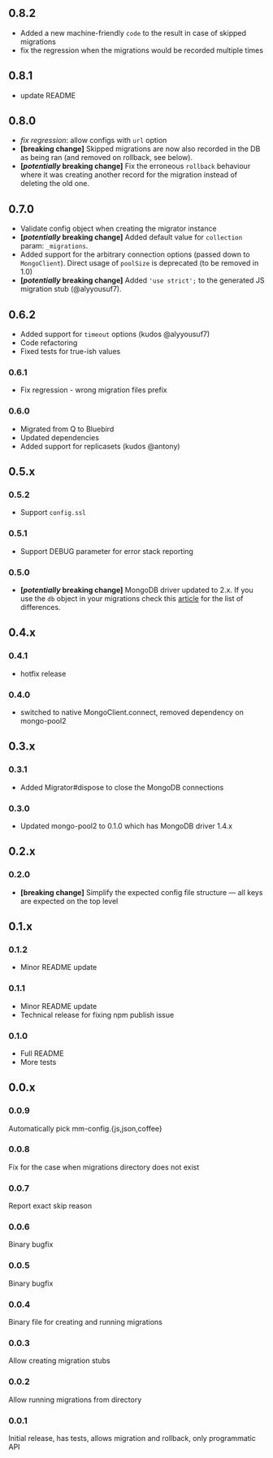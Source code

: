 ## 0.8.2

* Added a new machine-friendly `code` to the result in case of skipped migrations
* fix the regression when the migrations would be recorded multiple times 

## 0.8.1

* update README

## 0.8.0

* _fix regression_: allow configs with `url` option
* **[breaking change]** Skipped migrations are now also recorded in the DB as being ran (and removed on rollback, see below).
* **[_potentially_ breaking change]** Fix the erroneous `rollback` behaviour where it was creating another record for the migration
instead of deleting the old one.

## 0.7.0

* Validate config object when creating the migrator instance
* **[_potentially_ breaking change]** Added default value for `collection` param: `_migrations`.
* Added support for the arbitrary connection options (passed down to `MongoClient`). Direct usage of `poolSize` is deprecated (to be removed in 1.0)
* **[_potentially_ breaking change]** Added `'use strict';` to the generated JS migration stub (@alyyousuf7).

## 0.6.2

* Added support for `timeout` options (kudos @alyyousuf7)
* Code refactoring
* Fixed tests for true-ish values

### 0.6.1

* Fix regression - wrong migration files prefix

### 0.6.0

* Migrated from Q to Bluebird
* Updated dependencies
* Added support for replicasets (kudos @antony)

## 0.5.x

### 0.5.2
* Support `config.ssl`

### 0.5.1
* Support DEBUG parameter for error stack reporting

### 0.5.0

* **[_potentially_ breaking change]** MongoDB driver updated to 2.x. If you use the `db` object in your migrations
check this [article](http://mongodb.github.io/node-mongodb-native/2.0/tutorials/changes-from-1.0/)
for the list of differences.

## 0.4.x

### 0.4.1

* hotfix release

### 0.4.0

* switched to native MongoClient.connect, removed dependency on mongo-pool2

## 0.3.x

### 0.3.1

* Added Migrator#dispose to close the MongoDB connections

### 0.3.0

* Updated mongo-pool2 to 0.1.0 which has MongoDB driver 1.4.x

## 0.2.x

### 0.2.0

* **[breaking change]** Simplify the expected config file structure — all keys are expected on the top level

## 0.1.x

### 0.1.2

* Minor README update

### 0.1.1

* Minor README update
* Technical release for fixing npm publish issue

### 0.1.0

* Full README
* More tests

## 0.0.x

### 0.0.9
Automatically pick mm-config.{js,json,coffee}

### 0.0.8
Fix for the case when migrations directory does not exist

### 0.0.7
Report exact skip reason

### 0.0.6
Binary bugfix

### 0.0.5
Binary bugfix

### 0.0.4
Binary file for creating and running migrations

### 0.0.3
Allow creating migration stubs

### 0.0.2
Allow running migrations from directory

### 0.0.1
Initial release, has tests, allows migration and rollback, only programmatic API
